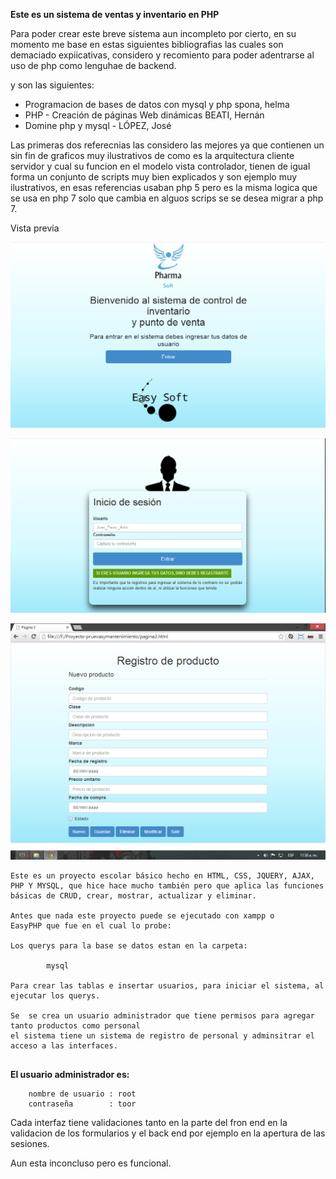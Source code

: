 **Este es un sistema de ventas y inventario en PHP**

Para poder crear este breve sistema aun incompleto por cierto, en su momento me base en estas siguientes bibliografias las cuales son demaciado expiicativas, considero y recomiento para poder adentrarse al uso de php como lenguhae de backend.

y son las siguientes:

- Programacion de bases de datos con mysql y php spona, helma
- PHP - Creación de páginas Web dinámicas BEATI, Hernán
- Domine php y mysql - LÓPEZ, José	

Las primeras dos referecnias las considero las mejores ya que contienen un sin fin de graficos muy ilustrativos de como es la arquitectura cliente servidor y cual su funcion en el modelo vista controlador, tienen de igual forma un conjunto de scripts muy bien explicados y son ejemplo muy ilustrativos, en esas referencias usaban php 5 pero es la misma logica que se usa en php 7 solo que cambia en alguos scrips se se desea migrar a php 7.  

Vista previa 


![Vista bienvenida](https://github.com/Eduardishion/sistemaVentasEnPHP/blob/master/ima1.png)

![vista inicial](https://github.com/Eduardishion/sistemaVentasEnPHP/blob/master/ima2.png )

![vista inicial]( 
https://github.com/Eduardishion/sistemaVentasEnPHP/blob/master/zdocumentos/Captura%20de%20pantalla%20(38).png
)




```
Este es un proyecto escolar básico hecho en HTML, CSS, JQUERY, AJAX, PHP Y MYSQL, que hice hace mucho también pero que aplica las funciones básicas de CRUD, crear, mostrar, actualizar y eliminar.

Antes que nada este proyecto puede se ejecutado con xampp o 
EasyPHP que fue en el cual lo probe:

Los querys para la base se datos estan en la carpeta:
    
        mysql

Para crear las tablas e insertar usuarios, para iniciar el sistema, al ejecutar los querys.

Se  se crea un usuario administrador que tiene permisos para agregar tanto productos como personal
el sistema tiene un sistema de registro de personal y adminsitrar el acceso a las interfaces.


```

**El usuario administrador es:**
```
    nombre de usuario : root
    contraseña        : toor
```

Cada interfaz tiene validaciones tanto en la parte del fron end en la validacion de los formularios y el back end por ejemplo en la apertura de las sesiones.

Aun esta inconcluso pero es funcional.


